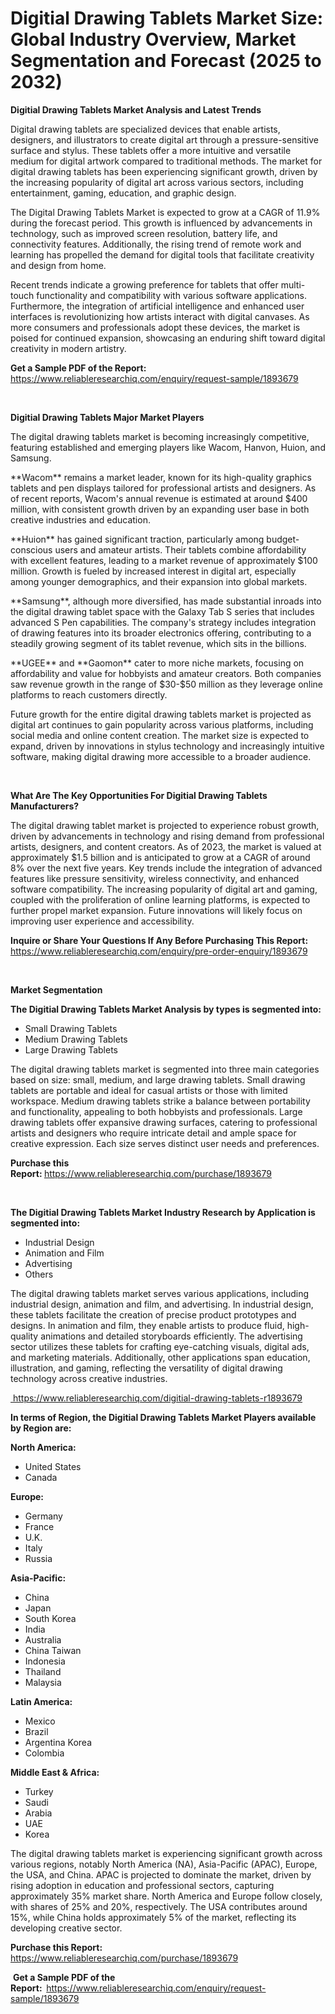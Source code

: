 <p><h1>Digitial Drawing Tablets Market Size: Global Industry Overview, Market Segmentation and Forecast (2025 to 2032)</h1></p><p><strong>Digitial Drawing Tablets Market Analysis and Latest Trends</strong></p>
<p><p>Digital drawing tablets are specialized devices that enable artists, designers, and illustrators to create digital art through a pressure-sensitive surface and stylus. These tablets offer a more intuitive and versatile medium for digital artwork compared to traditional methods. The market for digital drawing tablets has been experiencing significant growth, driven by the increasing popularity of digital art across various sectors, including entertainment, gaming, education, and graphic design.</p><p>The Digital Drawing Tablets Market is expected to grow at a CAGR of 11.9% during the forecast period. This growth is influenced by advancements in technology, such as improved screen resolution, battery life, and connectivity features. Additionally, the rising trend of remote work and learning has propelled the demand for digital tools that facilitate creativity and design from home.</p><p>Recent trends indicate a growing preference for tablets that offer multi-touch functionality and compatibility with various software applications. Furthermore, the integration of artificial intelligence and enhanced user interfaces is revolutionizing how artists interact with digital canvases. As more consumers and professionals adopt these devices, the market is poised for continued expansion, showcasing an enduring shift toward digital creativity in modern artistry.</p></p>
<p><strong>Get a Sample PDF of the Report:&nbsp;</strong> <a href="https://www.reliableresearchiq.com/enquiry/request-sample/1893679?utm_campaign=3289&utm_medium=2&utm_source=Github&utm_content=ia&utm_term=15042025&utm_id=digitial-drawing-tablets">https://www.reliableresearchiq.com/enquiry/request-sample/1893679</a></p>
<p>&nbsp;</p>
<p><strong>Digitial Drawing Tablets Major Market Players</strong></p>
<p><p>The digital drawing tablets market is becoming increasingly competitive, featuring established and emerging players like Wacom, Hanvon, Huion, and Samsung. </p><p>**Wacom** remains a market leader, known for its high-quality graphics tablets and pen displays tailored for professional artists and designers. As of recent reports, Wacom's annual revenue is estimated at around $400 million, with consistent growth driven by an expanding user base in both creative industries and education.</p><p>**Huion** has gained significant traction, particularly among budget-conscious users and amateur artists. Their tablets combine affordability with excellent features, leading to a market revenue of approximately $100 million. Growth is fueled by increased interest in digital art, especially among younger demographics, and their expansion into global markets.</p><p>**Samsung**, although more diversified, has made substantial inroads into the digital drawing tablet space with the Galaxy Tab S series that includes advanced S Pen capabilities. The company's strategy includes integration of drawing features into its broader electronics offering, contributing to a steadily growing segment of its tablet revenue, which sits in the billions.</p><p>**UGEE** and **Gaomon** cater to more niche markets, focusing on affordability and value for hobbyists and amateur creators. Both companies saw revenue growth in the range of $30-$50 million as they leverage online platforms to reach customers directly.</p><p>Future growth for the entire digital drawing tablets market is projected as digital art continues to gain popularity across various platforms, including social media and online content creation. The market size is expected to expand, driven by innovations in stylus technology and increasingly intuitive software, making digital drawing more accessible to a broader audience.</p></p>
<p>&nbsp;</p>
<p><strong>What Are The Key Opportunities For Digitial Drawing Tablets Manufacturers?</strong></p>
<p><p>The digital drawing tablet market is projected to experience robust growth, driven by advancements in technology and rising demand from professional artists, designers, and content creators. As of 2023, the market is valued at approximately $1.5 billion and is anticipated to grow at a CAGR of around 8% over the next five years. Key trends include the integration of advanced features like pressure sensitivity, wireless connectivity, and enhanced software compatibility. The increasing popularity of digital art and gaming, coupled with the proliferation of online learning platforms, is expected to further propel market expansion. Future innovations will likely focus on improving user experience and accessibility.</p></p>
<p><strong>Inquire or Share Your Questions If Any Before Purchasing This Report:</strong> <a href="https://www.reliableresearchiq.com/enquiry/pre-order-enquiry/1893679?utm_campaign=3289&utm_medium=2&utm_source=Github&utm_content=ia&utm_term=15042025&utm_id=digitial-drawing-tablets">https://www.reliableresearchiq.com/enquiry/pre-order-enquiry/1893679</a></p>
<p>&nbsp;</p>
<p><strong>Market Segmentation</strong></p>
<p><strong>The Digitial Drawing Tablets Market Analysis by types is segmented into:</strong></p>
<p><ul><li>Small Drawing Tablets</li><li>Medium Drawing Tablets</li><li>Large Drawing Tablets</li></ul></p>
<p><p>The digital drawing tablets market is segmented into three main categories based on size: small, medium, and large drawing tablets. Small drawing tablets are portable and ideal for casual artists or those with limited workspace. Medium drawing tablets strike a balance between portability and functionality, appealing to both hobbyists and professionals. Large drawing tablets offer expansive drawing surfaces, catering to professional artists and designers who require intricate detail and ample space for creative expression. Each size serves distinct user needs and preferences.</p></p>
<p><strong>Purchase this Report:&nbsp;</strong><a href="https://www.reliableresearchiq.com/purchase/1893679?utm_campaign=3289&utm_medium=2&utm_source=Github&utm_content=ia&utm_term=15042025&utm_id=digitial-drawing-tablets">https://www.reliableresearchiq.com/purchase/1893679</a></p>
<p>&nbsp;</p>
<p><strong>The Digitial Drawing Tablets Market Industry Research by Application is segmented into:</strong></p>
<p><ul><li>Industrial Design</li><li>Animation and Film</li><li>Advertising</li><li>Others</li></ul></p>
<p><p>The digital drawing tablets market serves various applications, including industrial design, animation and film, and advertising. In industrial design, these tablets facilitate the creation of precise product prototypes and designs. In animation and film, they enable artists to produce fluid, high-quality animations and detailed storyboards efficiently. The advertising sector utilizes these tablets for crafting eye-catching visuals, digital ads, and marketing materials. Additionally, other applications span education, illustration, and gaming, reflecting the versatility of digital drawing technology across creative industries.</p></p>
<p><a href="https://www.reliableresearchiq.com/digitial-drawing-tablets-r1893679?utm_campaign=3289&utm_medium=2&utm_source=Github&utm_content=ia&utm_term=15042025&utm_id=digitial-drawing-tablets">&nbsp;https://www.reliableresearchiq.com/digitial-drawing-tablets-r1893679</a></p>
<p><strong>In terms of Region, the Digitial Drawing Tablets Market Players available by Region are:</strong></p>
<p>
    <p> <strong> North America: </strong>
        <ul>
            <li>United States</li>
            <li>Canada</li>
        </ul>
        </p> 
    <p> <strong> Europe: </strong>
        <ul>
            <li>Germany</li>
            <li>France</li>
            <li>U.K.</li>
            <li>Italy</li>
            <li>Russia</li>
        </ul>
        </p> 
    <p> <strong> Asia-Pacific: </strong>
        <ul>
            <li>China</li>
            <li>Japan</li>
            <li>South Korea</li>
            <li>India</li>
            <li>Australia</li>
            <li>China Taiwan</li>
            <li>Indonesia</li>
            <li>Thailand</li>
            <li>Malaysia</li>
        </ul>
        </p> 
    <p> <strong> Latin America: </strong>
        <ul>
            <li>Mexico</li>
            <li>Brazil</li>
            <li>Argentina Korea</li>
            <li>Colombia</li>
        </ul>
        </p> 
    <p> <strong> Middle East & Africa: </strong>
        <ul>
            <li>Turkey</li>
            <li>Saudi</li>
            <li>Arabia</li>
            <li>UAE</li>
            <li>Korea</li>
        </ul>
    </p>
    </p>
<p><p>The digital drawing tablets market is experiencing significant growth across various regions, notably North America (NA), Asia-Pacific (APAC), Europe, the USA, and China. APAC is projected to dominate the market, driven by rising adoption in education and professional sectors, capturing approximately 35% market share. North America and Europe follow closely, with shares of 25% and 20%, respectively. The USA contributes around 15%, while China holds approximately 5% of the market, reflecting its developing creative sector.</p></p>
<p><strong>Purchase this Report: </strong><a href="https://www.reliableresearchiq.com/purchase/1893679?utm_campaign=3289&utm_medium=2&utm_source=Github&utm_content=ia&utm_term=15042025&utm_id=digitial-drawing-tablets">https://www.reliableresearchiq.com/purchase/1893679</a></p>
<p>&nbsp;<strong>Get a Sample PDF of the Report:&nbsp;&nbsp;</strong><a href="https://www.reliableresearchiq.com/enquiry/request-sample/1893679?utm_campaign=3289&utm_medium=2&utm_source=Github&utm_content=ia&utm_term=15042025&utm_id=digitial-drawing-tablets">https://www.reliableresearchiq.com/enquiry/request-sample/1893679</a></p>
<p><strong></strong></p>
<p><p></p><p></p><p></p></p>